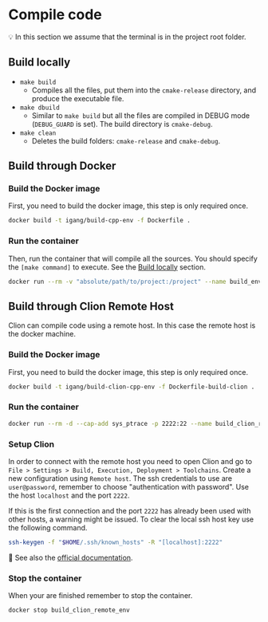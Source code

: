 # Compile code
💡 In this section we assume that the terminal is in the project root folder.

## Build locally
- `make build`
  - Compiles all the files, put them into the `cmake-release` directory, and produce the executable file.
- `make dbuild`
  - Similar to `make build` but all the files are compiled in DEBUG mode (`DEBUG_GUARD` is set). The build directory is `cmake-debug`.
- `make clean`
  - Deletes the build folders: `cmake-release` and `cmake-debug`.

## Build through Docker
### Build the Docker image
First, you need to build the docker image, this step is only required once.

```bash
docker build -t igang/build-cpp-env -f Dockerfile .
```

### Run the container
Then, run the container that will compile all the sources. You should specify the `[make command]` to execute. See the [Build locally](#build-locally) section.

```bash
docker run --rm -v "absolute/path/to/project:/project" --name build_env igang/build-cpp-env [make command]
```

## Build through Clion Remote Host
Clion can compile code using a remote host. In this case the remote host is the docker machine.

### Build the Docker image
First, you need to build the docker image, this step is only required once.

```bash
docker build -t igang/build-clion-cpp-env -f Dockerfile-build-clion .
```

### Run the container
```bash
docker run --rm -d --cap-add sys_ptrace -p 2222:22 --name build_clion_remote_env igang/build-clion-cpp-env
```

### Setup Clion
In order to connect with the remote host you need to open Clion and go to `File > Settings > Build, Execution, Deployment > Toolchains`. Create a new configuration using `Remote host`. The ssh credentials to use are `user@password`, remember to choose "authentication with password". Use the host `localhost` and the port `2222`.

If this is the first connection and the port `2222` has already been used with other hosts, a warning might be issued. To clear the local ssh host key use the following command.

```bash
ssh-keygen -f "$HOME/.ssh/known_hosts" -R "[localhost]:2222"
```

🔗 See also the [official documentation](https://www.jetbrains.com/help/clion/clion-toolchains-in-docker.html).

### Stop the container
When your are finished remember to stop the container.

```bash
docker stop build_clion_remote_env
```
